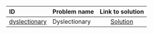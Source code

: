 | ID | Problem name | Link to solution |
|:---|:---|:---:|
| [dyslectionary](https://open.kattis.com/problems/dyslectionary) | Dyslectionary | [Solution](https://github.com/versenyi98/kattis-solutions/tree/main/solutions/Dyslectionary)|
